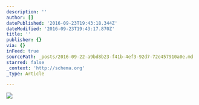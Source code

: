 ```yaml
---
description: ''
author: []
datePublished: '2016-09-23T19:43:18.344Z'
dateModified: '2016-09-23T19:43:17.870Z'
title: ''
publisher: {}
via: {}
inFeed: true
sourcePath: _posts/2016-09-22-a9bd8b23-f41b-4ef3-92d7-72e457910a0e.md
starred: false
_context: 'http://schema.org'
_type: Article

---
```

![](https://the-grid-user-content.s3-us-west-2.amazonaws.com/0e607e51-c529-4f9d-bc43-14a936dc5f76.gif)